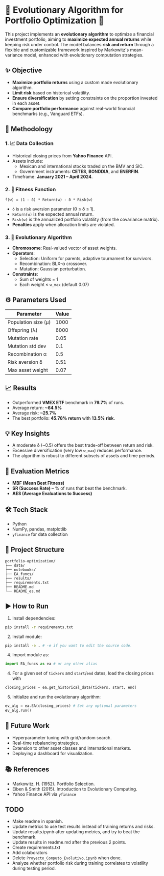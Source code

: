 # 🧬 Evolutionary Algorithm for Portfolio Optimization 🧬

This project implements an **evolutionary algorithm** to optimize a financial investment portfolio, aiming to **maximize expected annual returns** while keeping risk under control. The model balances **risk and return** through a flexible and customizable framework inspired by Markowitz's mean-variance model, enhanced with evolutionary computation strategies.

## ✨ Objective

- **Maximize portfolio returns** using a custom made evolutionary algorithm.
- **Limit risk** based on historical volatility.
- **Ensure diversification** by setting constraints on the proportion invested in each asset.
- **Compare portfolio performance** against real-world financial benchmarks (e.g., Vanguard ETFs).

## 🧠 Methodology

### 1. 📈 Data Collection

- Historical closing prices from **Yahoo Finance** API.
- Assets include:
  - Mexican and international stocks traded on the BMV and SIC.
  - Government instruments: **CETES**, **BONDDIA**, and **ENERFIN**.
- Timeframe: **January 2021 – April 2024**.

### 2. 💪 Fitness Function

```
f(w) = (1 - δ) * Return(w) - δ * Risk(w)
```

- `δ` is a risk aversion parameter (0 ≤ δ ≤ 1).
- `Return(w)` is the expected annual return.
- `Risk(w)` is the annualized portfolio volatility (from the covariance matrix).
- **Penalties** apply when allocation limits are violated.

### 3. 🧬 Evolutionary Algorithm

- **Chromosome**: Real-valued vector of asset weights.
- **Operators**:
  - Selection: Uniform for parents, adaptive tournament for survivors.
  - Recombination: BLX-α crossover.
  - Mutation: Gaussian perturbation.
- **Constraints**:
  - Sum of weights = 1
  - Each weight ≤ `w_max` (default 0.07)

## ⚙ Parameters Used

| Parameter           | Value |
| ------------------- | ----- |
| Population size (μ) | 1000  |
| Offspring (λ)       | 6000  |
| Mutation rate       | 0.05  |
| Mutation std dev    | 0.1   |
| Recombination α     | 0.5   |
| Risk aversion δ     | 0.51  |
| Max asset weight    | 0.07  |

## 📈 Results

- Outperformed **VMEX ETF** benchmark in **76.7%** of runs.
- Average return: **\~64.5%**
- Average risk: **\~25.7%**
- The best portfolio: **45.78% return** with **13.5% risk**.

## 💡 Key Insights

- A moderate δ (\~0.5) offers the best trade-off between return and risk.
- Excessive diversification (very low `w_max`) reduces performance.
- The algorithm is robust to different subsets of assets and time periods.

## 📐 Evaluation Metrics

- **MBF (Mean Best Fitness)**
- **SR (Success Rate)** – % of runs that beat the benchmark.
- **AES (Average Evaluations to Success)**

## 🛠 Tech Stack

- Python
- NumPy, pandas, matplotlib
- `yfinance` for data collection

## 📁 Project Structure

```
portfolio-optimization/
├── data/
├── notebooks/
├── EA_funcs/
├── results/
├── requirements.txt
├── README.md
└── README_es.md
```

## ▶️ How to Run

1. Install dependencies:

```bash
pip install -r requirements.txt
```

2. Install module:

```bash
pip install -e . # -e if you want to edit the source code.
```

4. Import module as:

```python
import EA_funcs as ea # or any other alias 
```

4. For a given set of `tickers` and `start`/`end` dates, load the closing prices with

```python
closing_prices = ea.get_historical_data(tickers, start, end)
```

5. Initialize and run the evolutionary algorithm:

```python
ev_alg = ea.EA(closing_prices) # Set any optional parameters
ev_alg.run() 
```

## 📌 Future Work

- Hyperparameter tuning with grid/random search.
- Real-time rebalancing strategies.
- Extension to other asset classes and international markets.
- Deploying a dashboard for visualization.

## 📚 References

- Markowitz, H. (1952). Portfolio Selection.
- Eiben & Smith (2015). Introduction to Evolutionary Computing.
- Yahoo Finance API via `yfinance`


## TODO

- Make readme in spanish.
- Update metrics to use test results instead of training returns and risks.
- Update results.ipynb after updating metrics, and try to beat the benchmark.
- Update results in readme.md after the previous 2 points.
- Create requirements.txt
- Add colaborators
- Delete `Proyecto_Computo_Evolutivo.ipynb` when done.
- Analyze whether portfolio risk during training correlates to volatility during testing period.